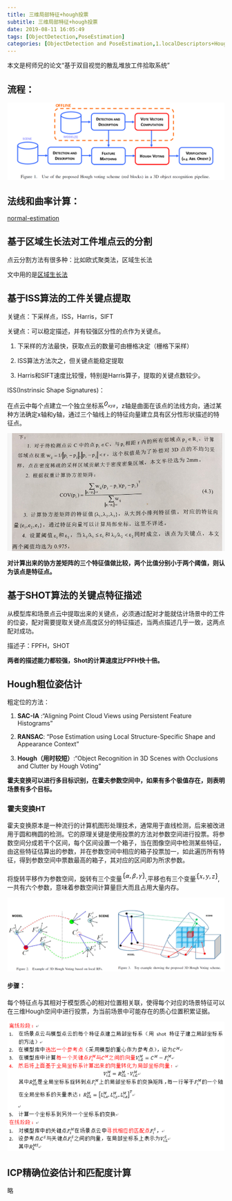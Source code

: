 ```yaml
---
title: 三维局部特征+hough投票
subtitle: 三维局部特征+hough投票
date: 2019-08-11 16:05:49
tags: [ObjectDetection,PoseEstimation]
categories: [ObjectDetection and PoseEstimation,1.localDescriptors+Hough]
---
```


本文是柯师兄的论文“基于双目视觉的散乱堆放工件拾取系统”

## 流程：

![flow](localFeaturesHough/flow.png)

<!--more-->

## 法线和曲率计算：

[normal-estimation](https://littlebearsama.github.io/2019/07/26/PCL/regiongrowing/)

## 基于区域生长法对工件堆点云的分割

点云分割方法有很多种：比如欧式聚类法，区域生长法

文中用的是[区域生长法](https://littlebearsama.github.io/2019/07/07/pcl_tutorial/regiongrowing/#more)

## 基于ISS算法的工件关键点提取

关键点：下采样点，ISS，Harris，SIFT

关键点：可以稳定描述，并有较强区分性的点作为关键点。

1. 下采样的方法最快，获取点云的数量可由栅格决定（栅格下采样）

2. ISS算法方法次之，但关键点能稳定提取

3. Harris和SIFT速度比较慢，特别是Harris算子，提取的关键点数较少。

ISS(Instrinsic Shape Signatures)：

在点云中每个点建立一个独立坐标系![](localFeaturesHough/oxyz.png)，z轴是曲面在该点的法线方向，通过某种方法确定x轴和y轴，通过三个轴线上的特征向量建立具有区分性形状描述的特征点。

![ISS](localFeaturesHough/ISS.png)

**对计算出来的协方差矩阵的三个特征值做比较，两个比值分别小于两个阈值，则认为该点是特征点。**

## 基于SHOT算法的关键点特征描述

从模型库和场景点云中提取出来的关键点，必须通过配对才能就估计场景中的工件的位姿，配对需要提取关键点高度区分的特征描述，当两点描述几乎一致，这两点配对成功。

描述子：FPFH，SHOT

**两者的描述能力都较强，Shot的计算速度比FPFH快十倍。**

## Hough粗位姿估计

粗定位的方法：

1. **SAC-IA**  :“Aligning Point Cloud Views using Persistent Feature Histograms”

2. **RANSAC**: “Pose Estimation using Local Structure-Specific Shape and Appearance Context”

3. **Hough（用时较短）**:“Object Recognition in 3D Scenes with Occlusions and Clutter by Hough Voting”

**霍夫变换可以进行多目标识别，在霍夫参数空间中，如果有多个极值存在，则表明场景有多个目标。**

### 霍夫变换HT

霍夫变换原本是一种流行的计算机图形处理技术，通常用于直线检测，后来被改进用于圆和椭圆的检测。它的原理关键是使用投票的方法对参数空间进行投票。将参数空间分成若干个区间，每个区间设置一个箱子，当在图像空间中检测某些特征，由这些特征估算出的参数，并在参数空间中相应的箱子投票加一，如此遍历所有特征，得到参数空间中票数最高的箱子，其对应的区间即为所求参数。

将旋转平移作为参数空间，旋转有三个变量![](localFeaturesHough/abr.png),平移也有三个变量![](localFeaturesHough/xyz.png),一共有六个参数，意味着参数空间计算量巨大而且占用大量内存。

![](localFeaturesHough/houghflow.png)

#### 步骤：

每个特征点与其相对于模型质心的相对位置相关联，使得每个对应的场景特征可以在三维Hough空间中进行投票，为当前场景中可能存在的质心位置积累证据。

![hough](localFeaturesHough/hough.png)

## ICP精确位姿估计和匹配度计算

略